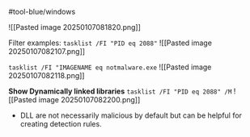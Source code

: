 #tool-blue/windows 


![[Pasted image 20250107081820.png]]

Filter examples:
`tasklist /FI "PID eq 2088"`
![[Pasted image 20250107082107.png]]

`tasklist /FI "IMAGENAME eq notmalware.exe`
![[Pasted image 20250107082118.png]]

**Show Dynamically linked libraries**
`tasklist /FI "PID eq 2088" /M`
![[Pasted image 20250107082200.png]]
- DLL are not necessarily malicious by default but can be helpful for creating detection rules.

